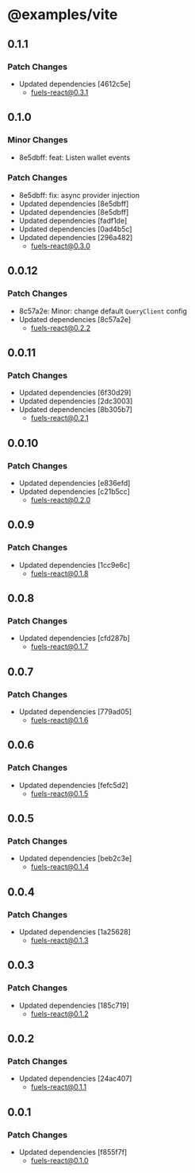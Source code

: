 # @examples/vite

## 0.1.1

### Patch Changes

- Updated dependencies [4612c5e]
  - fuels-react@0.3.1

## 0.1.0

### Minor Changes

- 8e5dbff: feat: Listen wallet events

### Patch Changes

- 8e5dbff: fix: async provider injection
- Updated dependencies [8e5dbff]
- Updated dependencies [8e5dbff]
- Updated dependencies [fadf1de]
- Updated dependencies [0ad4b5c]
- Updated dependencies [296a482]
  - fuels-react@0.3.0

## 0.0.12

### Patch Changes

- 8c57a2e: Minor: change default `QueryClient` config
- Updated dependencies [8c57a2e]
  - fuels-react@0.2.2

## 0.0.11

### Patch Changes

- Updated dependencies [6f30d29]
- Updated dependencies [2dc3003]
- Updated dependencies [8b305b7]
  - fuels-react@0.2.1

## 0.0.10

### Patch Changes

- Updated dependencies [e836efd]
- Updated dependencies [c21b5cc]
  - fuels-react@0.2.0

## 0.0.9

### Patch Changes

- Updated dependencies [1cc9e6c]
  - fuels-react@0.1.8

## 0.0.8

### Patch Changes

- Updated dependencies [cfd287b]
  - fuels-react@0.1.7

## 0.0.7

### Patch Changes

- Updated dependencies [779ad05]
  - fuels-react@0.1.6

## 0.0.6

### Patch Changes

- Updated dependencies [fefc5d2]
  - fuels-react@0.1.5

## 0.0.5

### Patch Changes

- Updated dependencies [beb2c3e]
  - fuels-react@0.1.4

## 0.0.4

### Patch Changes

- Updated dependencies [1a25628]
  - fuels-react@0.1.3

## 0.0.3

### Patch Changes

- Updated dependencies [185c719]
  - fuels-react@0.1.2

## 0.0.2

### Patch Changes

- Updated dependencies [24ac407]
  - fuels-react@0.1.1

## 0.0.1

### Patch Changes

- Updated dependencies [f855f7f]
  - fuels-react@0.1.0
